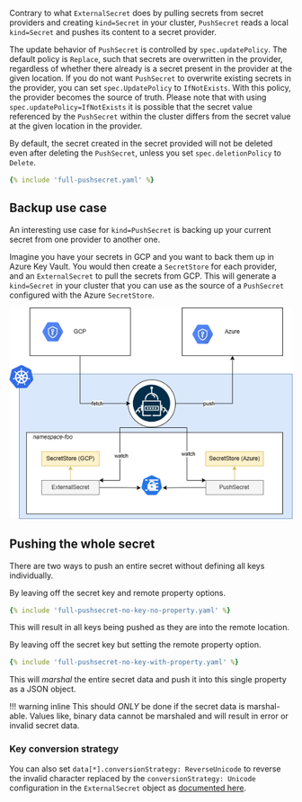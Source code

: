 
Contrary to what `ExternalSecret` does by pulling secrets from secret providers and creating `kind=Secret` in your cluster, `PushSecret` reads a local `kind=Secret` and pushes its content to a secret provider.

The update behavior of `PushSecret` is controlled by `spec.updatePolicy`. The default policy is `Replace`, such that secrets are overwritten in the provider, regardless of whether there already is a secret present in the provider at the given location. If you do not want `PushSecret` to overwrite existing secrets in the provider, you can set `spec.UpdatePolicy` to `IfNotExists`. With this policy, the provider becomes the source of truth. Please note that with using `spec.updatePolicy=IfNotExists` it is possible that the secret value referenced by the `PushSecret` within the cluster differs from the secret value at the given location in the provider.

By default, the secret created in the secret provided will not be deleted even after deleting the `PushSecret`, unless you set `spec.deletionPolicy` to `Delete`. 


``` yaml
{% include 'full-pushsecret.yaml' %}
```

## Backup use case

An interesting use case for `kind=PushSecret` is backing up your current secret from one provider to another one.

Imagine you have your secrets in GCP and you want to back them up in Azure Key Vault. You would then create a `SecretStore` for each provider, and an `ExternalSecret` to pull the secrets from GCP. This will generate a `kind=Secret` in your cluster that you can use as the source of a `PushSecret` configured with the Azure `SecretStore`. 

![PushSecretBackup](../pictures/diagrams-pushsecret-backup.png)

## Pushing the whole secret

There are two ways to push an entire secret without defining all keys individually.

By leaving off the secret key and remote property options.

```yaml
{% include 'full-pushsecret-no-key-no-property.yaml' %}
```

This will result in all keys being pushed as they are into the remote location.

By leaving off the secret key but setting the remote property option.

```yaml
{% include 'full-pushsecret-no-key-with-property.yaml' %}
```

This will _marshal_ the entire secret data and push it into this single property as a JSON object.

!!! warning inline
    This should _ONLY_ be done if the secret data is marshal-able. Values like, binary data cannot be marshaled and will result in error or invalid secret data.

### Key conversion strategy
You can also set `data[*].conversionStrategy: ReverseUnicode` to reverse the invalid character replaced by the `conversionStrategy: Unicode` configuration in the `ExternalSecret` object as [documented here](../guides/getallsecrets/#avoiding-name-conflicts).
